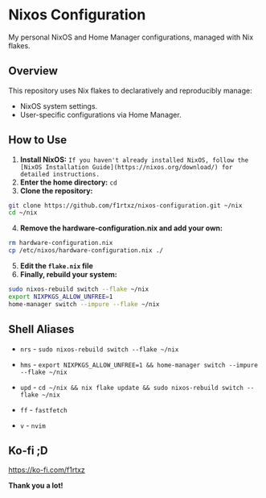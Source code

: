 # Nixos Configuration

My personal NixOS and Home Manager configurations, managed with Nix flakes.

## Overview

This repository uses Nix flakes to declaratively and reproducibly manage:
- NixOS system settings.
- User-specific configurations via Home Manager.

## How to Use

1.  **Install NixOS:** `If you haven't already installed NixOS, follow the [NixOS Installation Guide](https://nixos.org/download/) for detailed instructions.`
2.  **Enter the home directory:** `cd`
3.  **Clone the repository:**

```bash
git clone https://github.com/f1rtxz/nixos-configuration.git ~/nix
cd ~/nix
```

4. **Remove the hardware-configuration.nix and add your own:**

```bash
rm hardware-configuration.nix
cp /etc/nixos/hardware-configuration.nix ./
```

5. **Edit the `flake.nix` file**
6.  **Finally, rebuild your system:**
  
```bash
sudo nixos-rebuild switch --flake ~/nix
export NIXPKGS_ALLOW_UNFREE=1
home-manager switch --impure --flake ~/nix
```

## Shell Aliases

- `nrs` - `sudo nixos-rebuild switch --flake ~/nix`
- `hms` - `export NIXPKGS_ALLOW_UNFREE=1 && home-manager switch --impure --flake ~/nix`
- `upd` - `cd ~/nix && nix flake update && sudo nixos-rebuild switch --flake ~/nix`

- `ff` - `fastfetch`
- `v` - `nvim`

## Ko-fi ;D

https://ko-fi.com/f1rtxz

**Thank you a lot!**
